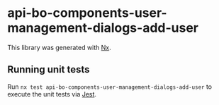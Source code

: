 # api-bo-components-user-management-dialogs-add-user

This library was generated with [Nx](https://nx.dev).

## Running unit tests

Run `nx test api-bo-components-user-management-dialogs-add-user` to execute the unit tests via [Jest](https://jestjs.io).
